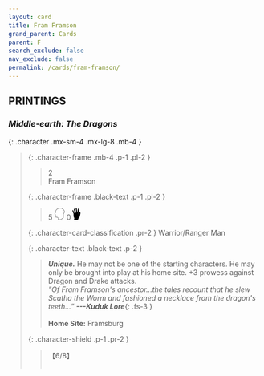 ```yaml
---
layout: card
title: Fram Framson
grand_parent: Cards
parent: F
search_exclude: false
nav_exclude: false
permalink: /cards/fram-framson/
---
```


## PRINTINGS


### _Middle-earth: The Dragons_

{: .character .mx-sm-4 .mx-lg-8 .mb-4 }
> {: .character-frame .mb-4 .p-1 .pl-2 }
> > <div class="card-mp">2</div>
> > <div class="character-card-name">Fram Framson</div>
>
> {: .character-frame .black-text .p-1 .pl-2 }
> > 5 ![](/assets/images/mind.svg) 0![](/assets/images/di.svg)
>
> {: .character-card-classification .pr-2 }
> Warrior/Ranger Man
>
> {: .character-text .black-text .p-2 }
> > _**Unique.**_ He may not be one of the starting characters. He may only be brought into play at his home site. +3 prowess against Dragon and Drake attacks. <br>_"Of Fram Framson's ancestor...the tales recount that he slew Scatha the Worm and fashioned a necklace from the dragon's teeth...”_ ***---&#65279;Kuduk Lore***{: .fs-3 }  <br><br>**Home Site:** Framsburg 
>
> {: .character-shield .p-1 .pr-2 }
> > <div class="card-shield">【6/8】</div>
> > <div class="card-corruption">&nbsp;</div>
